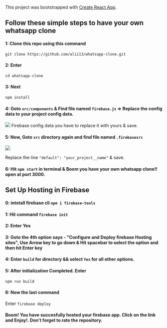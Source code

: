 This project was bootstrapped with [Create React App](https://github.com/facebook/create-react-app).

## Follow these simple steps to have your own whatsapp clone

#### 1: Clone this repo using this command 
`git clone https://github.com/alii13/whatsapp-clone.git`

#### 2: Enter 
`cd whatsapp-clone`

#### 3: Next
`npm install`

#### 4: Goto `src/components` & Find file named `firebase.js` => Replace the config data to your project config data.

![](https://i.ibb.co/DLS72Py/final.png)
Firebase config data you have to replace it with yours & save.

#### 5: Now, Goto `src` directory again and find file named `.firebasesrc`
![](https://i.ibb.co/zhPvYpc/firebasesrc.png)

Replace the line `"default": "your_project__name"` & save.

#### 6: Hit `npm start` in terminal & Boom you have your own whatsapp clone!!  open at port 3000.




## Set Up Hosting in Firebase

#### 0: intstall firebase cli `npm i firebase-tools`

#### 1: Hit command `firebase init`

#### 2: Enter Yes

#### 3: Goto the 4th option says - "Configure and Deploy firebase Hosting sites", Use Arrow key to go down & Hit spacebar to select the option and then hit Enter key

#### 4: Enter `build` for directory && select `Yes` for all other options.

#### 5: After initialization Completed. Enter 
`npm run build`

#### 6: Now the last command
Enter `firebase deploy`

#### Boom! You have succesfully hosted your firebase app. Click on the link and Enjoy!. Don't forget to rate the repository.
